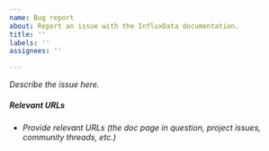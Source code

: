 ```yaml
---
name: Bug report
about: Report an issue with the InfluxData documentation.
title: ''
labels: ''
assignees: ''

---
```


_Describe the issue here._

##### Relevant URLs
- _Provide relevant URLs (the doc page in question, project issues, community threads, etc.)_

<!--
For InfluxDB 2.0 documentation issues, create an issue in this repository. For software issues (bugs, unexpected behavior, etc.) in specific projects, create an issue in the appropriate repository:

- InfluxDB issues at https://github.com/influxdata/influxdb
- Telegraf issues at https://github.com/influxdata/telegraf
- Chronograf issues at https://github.com/influxdata/chronograf
- Kapacitor issues at https://github.com/influxdata/kapacitor
- Flux issues at https://github.com/influxdata/flux
-->
